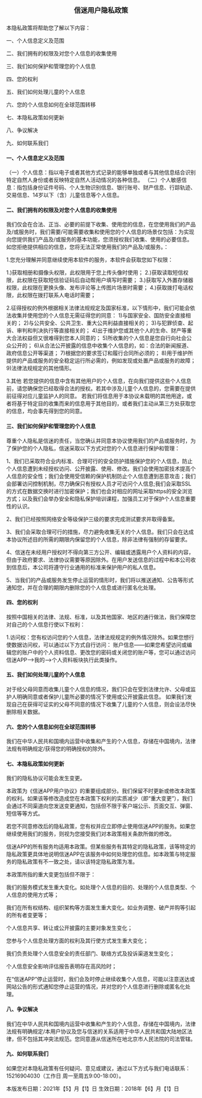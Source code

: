<div align='center' style="margin-bottom: 24px;font-weight:bold;font-size: 18px;">信迷用户隐私政策</div>



本隐私政策将帮助您了解以下内容：

一、个人信息定义及范围

二、我们拥有的权限及对您个人信息的收集使用

三、我们如何保护和管理您的个人信息

四、您的权利

五、我们如何处理儿童的个人信息

六、您的个人信息如何在全球范围转移

七、本隐私政策如何更新

八、争议解决

九、如何联系我们

#### 一、个人信息定义及范围

（一）个人信息：指以电子或者其他方式记录的能够单独或者与其他信息结合识别特定自然人身份或者反映特定自然人活动情况的各种信息。
（二）个人敏感信息：指包括身份证件号码、个人生物识别信息、银行账号、财产信息、行踪轨迹、交易信息、14岁以下（含）儿童信息等个人信息。

#### 二、我们拥有的权限及对您个人信息的收集使用

  我们仅会在合法、正当、必要的前提下收集、使用您的信息，在您使用我们的产品及/或服务时，我们需要/可能需要收集和使用您的个人信息的场景仅包括：为实现向您提供我们产品及/或服务的基本功能，您须授权我们收集、使用的必要信息。如您拒绝提供相应的信息，您将无法正常使用我们的产品及/或服务。：

 1.您充分理解并同意继续使用本软件的服务，本软件会获取您如下权限：

  1.)获取相册和摄像头权限，此权限用于您上传头像时使用；
  2.)获取读取短信权限，此权限在获取短信验证码后自动帮用户填写时需要；
  3.)获取写入外置存储器权限，此权限在更换头像、发布评论等上传图片场景时需要；
  4.)获取拨打电话权限，此权限在拨打联系人电话时需要；

 2.征得授权的例外根据相关法律法规规定及国家标准，以下情形中，我们可能会依法收集并使用您的个人信息无需征得您的同意：
 1)与国家安全、国防安全直接相关的；
 2)与公共安全、公共卫生、重大公共利益直接相关的；
 3)与犯罪侦查、起诉、审判和判决执行等直接相关的；
 4)出于维护您或其他个人的生命、财产等重大合法权益但又很难得到您本人同意的；
 5)所收集的个人信息是您自行向社会公众公开的；
 6)从合法公开披露的信息中收集个人信息的，如：合法的新闻报道、政府信息公开等渠道；
 7)根据您的要求签订和履行合同所必须的；
 8)用于维护所提供的产品或服务的安全稳定运行所必需的，例如发现或处置产品或服务的故障；
 9)法律法规规定的其他情形。 

 3.其他
  若您提供的信息中含有其他用户的个人信息，在向我们提供这些个人信息前，请您确保您已经取得合法的授权。若其中涉及儿童个人信息的，您需要在提供前征得对应儿童监护人的同意。
  若我们将信息用于本协议未载明的其他用途，或者将基于特定目的收集而来的信息用于其他目的，或者我们主动从第三方处获取您的信息，均会事先得到您的同意。  

#### 三、我们如何保护和管理您的个人信息

尊重个人隐私是信迷的责任，当您确认并同意本协议使用我们的产品或服务时，为了保护您的个人隐私，信迷采取以下方式对您的个人信息进行保护和管理：

1、我们已采取符合业内标准、合理可行的安全防护措施保护您的个人信息，防止个人信息遭到未经授权访问、公开披露、使用、修改。我们会使用加密技术提高个人信息的安全性；我们会使用受信赖的保护机制防止个人信息遭到恶意攻击；我们会部署访问控制机制，尽力确保只有授权人员才可访问个人信息;我们会采取SSL的方式在数据交换时进行加密保护；我们也会对相应的网址采取https的安全浏览方式；以及我们会举办安全和隐私保护培训课程，加强员工对于保护个人信息重要性的认识。

2、我们已经按照网络安全等级保护三级的要求完成测试要求并取得备案。

3、我们会采取合理可行的措施，尽力避免收集无关的个人信息。我们只会在达成本协议所述目的所需的期限内保留您的个人信息，除非法律有强制的存留要求。

4、信迷在未经用户授权时不得向第三方公开、编辑或透露用户个人资料的内容，但由于政府要求、法律协议需要等原因除外。在用户发送信息的过程中和本公司收到信息后，本公司将遵守行业通用的标准来保护用户的私人信息。

5、当我们的产品或服务发生停止运营的情形时，我们将以推送通知、公告等形式通知您，并在合理的期限内删除您的个人信息或进行匿名化处理。

#### 四、您的权利

按照中国相关的法律、法规、标准，以及其他国家、地区的通行做法，我们保障您对自己的个人信息行使以下权利：

1.访问权：您有权访问您的个人信息，法律法规规定的例外情况除外。如果您想行使数据访问权，可以通过以下方式自行访问：
账户信息——如果您希望访问或编辑您的账户中的个人资料信息、更改您的密码或关闭您的账户等，您可以通过访问 信迷APP-->我的-->个人资料板块执行此类操作。

#### 五、我们如何处理儿童的个人信息

对于经父母同意而收集儿童个人信息的情况，我们只会在受到法律允许、父母或监护人明确同意或者保护儿童所必要的情况下使用或公开披露此信息。
如果我们发现自己在获得可证实的父母不同意的情况下收集了儿童的个人信息，则会设法尽快删除相关数据。

#### 六、您的个人信息如何在全球范围转移

我们在中华人民共和国境内运营中收集和产生的个人信息，存储在中国境内，法律法规有明确规定/获得您的明确授权的除外。

#### 七、本隐私政策如何更新

我们的隐私协议可能会发生变更。

本政策为《信迷APP用户协议》的重要组成部分。我们保留不时更新或修改本政策的权利。如果该等修改造成您在本政策下权利的实质减少（即“重大变更”），我们会通过不同渠道向您发送变更通知，包括但不限于客户端公示、页面交互、弹窗、短信等等方式。

若您不同意修改后的隐私政策，您有权并应立即停止使用信迷APP的服务。如果您继续使用我们的服务，则视为您接受我们对本政策相关条款所做的修改。

信迷APP的所有服务均适用本政策。但某些服务有其特定的隐私政策，该等特定的隐私政策更具体地说明信迷APP在该服务中如何处理您的信息。如本政策与特定服务的隐私政策有不一致之处，请以该特定隐私政策为准。

本政策所指的重大变更包括但不限于：

我们的服务模式发生重大变化。如处理个人信息的目的、处理的个人信息类型、个人信息的使用方式等；

我们在所有权结构、组织架构等方面发生重大变化。如业务调整、破产并购等引起的所有者变更等；

个人信息共享、转让或公开披露的主要对象发生变化；

您参与个人信息处理方面的权利及其行使方式发生重大变化；

我们负责处理个人信息安全的责任部门、联络方式及投诉渠道发生变化；

个人信息安全影响评估报告表明存在高风险时；

在“信迷APP”停止运营时，我们会及时停止继续收集个人信息，可能以注意送达或网站公告的形式通知您停止运营的情况，并对您的个人信息进行删除或匿名化处理。

#### 八、争议解决

我们在中华人民共和国境内运营中收集和产生的个人信息，存储在中国境内，法律法规有明确规定/本用户协议及您与信迷的关系适用于中华人民共和国大陆地区法律，但不包括其冲突法规范。您同意遵从信迷所在地北京市人民法院的司法管辖。

#### 九、如何联系我们

如果您对本隐私政策有任何疑问、意见或建议，通过以下方式与我们电话联系：15216904030（工作日 周一至周五9:00-18:00）。

本版发布日期：2021年【5】月【1】日
生效日期：2018年【6】月【1】日